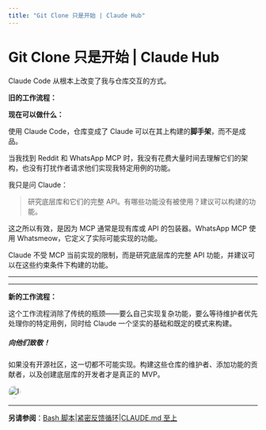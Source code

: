 ```yaml
---
title: "Git Clone 只是开始 | Claude Hub"
---
```


# Git Clone 只是开始 | Claude Hub

Claude Code 从根本上改变了我与仓库交互的方式。

**旧的工作流程：**

**现在可以做什么：**

使用 Claude Code，仓库变成了 Claude 可以在其上构建的**脚手架**，而不是成品。

当我找到 Reddit 和 WhatsApp MCP 时，我没有花费大量时间去理解它们的架构，也没有打扰作者请求他们实现我特定用例的功能。

我只是问 Claude：

> 研究底层库和它们的完整 API。有哪些功能没有被使用？建议可以构建的功能。

这之所以有效，是因为 MCP 通常是现有库或 API 的包装器。WhatsApp MCP 使用 Whatsmeow，它定义了实际可能实现的功能。

Claude 不受 MCP 当前实现的限制，而是研究底层库的完整 API 功能，并建议可以在这些约束条件下构建的功能。

* * *

* * *

**新的工作流程：**

这个工作流程消除了传统的瓶颈——要么自己实现复杂功能，要么等待维护者优先处理你的特定用例，同时给 Claude 一个坚实的基础和既定的模式来构建。

##### 向他们致敬！

如果没有开源社区，这一切都不可能实现。构建这些仓库的维护者、添加功能的贡献者，以及创建底层库的开发者才是真正的 MVP。

<img src="/img/claudes-greatest-soldier.png" alt="InventorBlack" style="width: 25px; height: 25px; border-radius: 50%;" />

* * *

**另请参阅**：[Bash 脚本](/mechanics-bash-scripts.html)|[紧密反馈循环](/mechanics-tight-feedback-loops.html)|[CLAUDE.md 至上](/mechanics-claude-md-supremacy.html)
